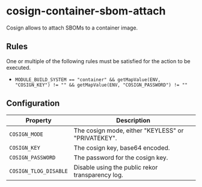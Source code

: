 # cosign-container-sbom-attach

Cosign allows to attach SBOMs to a container image.


## Rules

One or multiple of the following rules must be satisfied for the action to be executed.

- `MODULE_BUILD_SYSTEM == "container" && getMapValue(ENV, "COSIGN_KEY") != "" && getMapValue(ENV, "COSIGN_PASSWORD") != ""`

## Configuration

| Property | Description |
|---|---|
| `COSIGN_MODE` | The cosign mode, either "KEYLESS" or "PRIVATEKEY". |
| `COSIGN_KEY` | The cosign key, base64 encoded. |
| `COSIGN_PASSWORD` | The password for the cosign key. |
| `COSIGN_TLOG_DISABLE` | Disable using the public rekor transparency log. |

